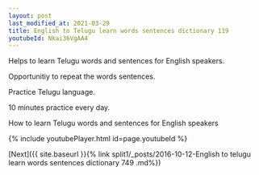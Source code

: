 ```yaml
---
layout: post
last_modified_at: 2021-03-29
title: English to Telugu learn words sentences dictionary 119 
youtubeId: Nkai36VgAA4
---
```

 
 
Helps to learn Telugu words and sentences for English speakers.

Opportunitiy to repeat the words sentences. 

Practice Telugu language. 
 
10 minutes practice every day. 
 
How to learn Telugu words and sentences for English speakers 
 
{% include youtubePlayer.html id=page.youtubeId %}
 
 
[Next]({{ site.baseurl }}{% link  split1/_posts/2016-10-12-English to telugu learn words sentences dictionary 749 .md%})
 
